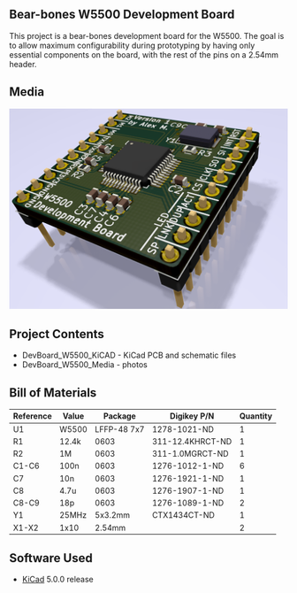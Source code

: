 ## Bear-bones W5500 Development Board

This project is a bear-bones development board for the W5500.  The goal is to allow maximum configurability during prototyping by having only essential components on the board, with the rest of the pins on a 2.54mm header.

## Media
![3D Rendering](DevBoard_W5500_Media/DevBoard_W5500_Render.png?raw=true)

## Project Contents
-  DevBoard_W5500_KiCAD - KiCad PCB and schematic files
-  DevBoard_W5500_Media - photos

## Bill of Materials

| Reference | Value | Package     | Digikey P/N      | Quantity |
| --------- |------ |-------------|------------------|----------|
| U1        | W5500 | LFFP-48 7x7 | 1278-1021-ND     | 1        |
| R1        | 12.4k | 0603        | 311-12.4KHRCT-ND | 1        |
| R2        | 1M    | 0603        | 311-1.0MGRCT-ND  | 1        |
| C1-C6     | 100n  | 0603        | 1276-1012-1-ND   | 6        |
| C7        | 10n   | 0603        | 1276-1921-1-ND   | 1        |
| C8        | 4.7u  | 0603        | 1276-1907-1-ND   | 1        |
| C8-C9     | 18p   | 0603        | 1276-1089-1-ND   | 2        |
| Y1        | 25MHz | 5x3.2mm     | CTX1434CT-ND     | 1        |
| X1-X2     | 1x10  | 2.54mm      |                  | 2        |

## Software Used
- [KiCad](http://kicad-pcb.org/) 5.0.0 release
